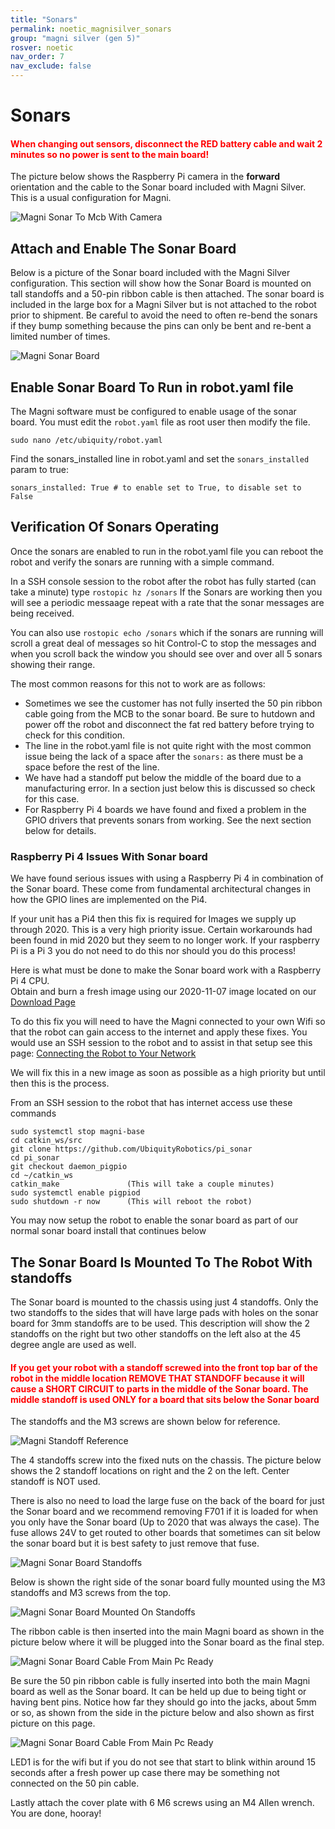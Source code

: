 ```yaml
---
title: "Sonars"
permalink: noetic_magnisilver_sonars
group: "magni silver (gen 5)"
rosver: noetic
nav_order: 7
nav_exclude: false
--- 
```

# Sonars

<H4 style="color:red">When changing out sensors, disconnect the RED battery cable and wait 2 minutes so no power is sent to the main board!</H4>

The picture below shows the Raspberry Pi camera in the **forward** orientation and the cable to the Sonar board included with Magni Silver. This is a usual configuration for Magni.

![Magni Sonar To Mcb With Camera](assets/camera_sensor/MagniSonarToMcbWithCamera.jpg)

## Attach and Enable The Sonar Board

Below is a picture of the Sonar board included with the Magni Silver configuration. This section will show how the Sonar Board is mounted on tall standoffs and a 50-pin ribbon cable is then attached. The sonar board is included in the large box for a Magni Silver but is not attached to the robot prior to shipment.  Be careful to avoid the need to often re-bend the sonars if they bump something because the pins can only be bent and re-bent a limited number of times.

![Magni Sonar Board](assets/camera_sensor/MagniSonarBoard.jpg)


## Enable Sonar Board To Run in robot.yaml file

The Magni software must be configured to enable usage of the sonar board. You must edit the
`robot.yaml` file as root user then modify the file.   

`sudo nano /etc/ubiquity/robot.yaml`

Find the sonars_installed line in robot.yaml and set the `sonars_installed` param to true:

    sonars_installed: True # to enable set to True, to disable set to False

## Verification Of Sonars Operating

Once the sonars are enabled to run in the robot.yaml file you can reboot the robot and verify the sonars are running with a simple command.

In a SSH console session to the robot after the robot has fully started (can take a minute) type ```rostopic hz /sonars```
If the Sonars are working then you will see a periodic messaage repeat with a rate that the sonar messages are being received.

You can also use  ```rostopic echo /sonars``` which if the sonars are running will scroll a great deal of messages so hit Control-C to stop the messages and when you scroll back the window you should see over and over all 5 sonars showing their range.

The most common reasons for this not to work are as follows:
* Sometimes we see the customer has not fully inserted the 50 pin ribbon cable going from the MCB to the sonar board.  Be sure to hutdown and power off the robot and disconnect the fat red battery before trying to check for this condition.
* The line in the robot.yaml file is not quite right with the most common issue being the lack of a space after the `sonars:`  as there must be a space before the rest of the line.
* We have had a standoff put below the middle of the board due to a manufacturing error.  In a section just below this is discussed so check for this case.
* For Raspberry Pi 4 boards we have found and fixed a problem in the GPIO drivers that prevents sonars from working.  See the next section below for details.

### Raspberry Pi 4 Issues With Sonar board

We have found serious issues with using a Raspberry Pi 4 in combination of the Sonar board.  These come from fundamental architectural changes in how the GPIO lines are implemented on the Pi4.  

If your unit has a Pi4 then this fix is required for Images we supply up through 2020. This is a very high priority issue.  Certain workarounds had been found in mid 2020 but they seem to no longer work.   If your raspberry Pi is a Pi 3 you do not need to do this nor should you do this process!

Here is what must be done to make the Sonar board work with a Raspberry Pi 4 CPU.  
Obtain and burn a fresh image using our 2020-11-07 image located on our [Download Page](assets/camera_sensor/https://downloads.ubiquityrobotics.com/pi.html)

To do this fix you will need to have the Magni connected to your own Wifi so that the robot can gain access to the internet and apply these fixes.  You would use an SSH session to the robot and to assist in that setup see this page:
[Connecting the Robot to Your Network](assets/camera_sensor/https://learn.ubiquityrobotics.com/connect_network)

We will fix this in a new image as soon as possible as a high priority but until then this is the process.

From an SSH session to the robot that has internet access use these commands

    sudo systemctl stop magni-base
    cd catkin_ws/src
    git clone https://github.com/UbiquityRobotics/pi_sonar
    cd pi_sonar
    git checkout daemon_pigpio
    cd ~/catkin_ws
    catkin_make               (This will take a couple minutes)
    sudo systemctl enable pigpiod
    sudo shutdown -r now      (This will reboot the robot)

You may now setup the robot to enable the sonar board as part of our normal sonar board install that continues below



## The Sonar Board Is Mounted To The Robot With standoffs

The Sonar board is mounted to the chassis using just 4 standoffs.  Only the two standoffs to the sides that will have large pads with holes on the sonar board for 3mm standoffs are to be used. This description will show the 2 standoffs
on the right but two other standoffs on the left also at the 45 degree angle are
used as well.

<H4 style="color:red">If you get your robot with a standoff screwed into the front top bar of the robot in the middle location REMOVE THAT STANDOFF because it will cause a SHORT CIRCUIT to parts in the middle of the Sonar board. The middle standoff is used ONLY for a board that sits below the Sonar board</H4>


The standoffs and the M3 screws are shown below for reference.

![Magni Standoff Reference](assets/camera_sensor/MagniStandoffReference.jpg)

The 4 standoffs screw into the fixed nuts on the chassis. The picture below shows the 2 standoff locations on right and the 2 on the left.  Center standoff is NOT used.

There is also no need to load the large fuse on the back of the board for just the Sonar board and we recommend removing F701 if it is loaded for when you only have the Sonar board (Up to 2020 that was always the case).  The fuse allows 24V to get routed to other boards that sometimes can sit below the sonar board but it is best safety to just remove that fuse.

![Magni Sonar Board Standoffs](assets/camera_sensor/MagniAllSonarBoardStandoffs.jpg)

Below is shown the right side of the sonar board fully mounted using the M3
standoffs and M3 screws from the top.

![Magni Sonar Board Mounted On Standoffs](assets/camera_sensor/MagniSonarBoardMountedOnStandoffs.jpg)

The ribbon cable is then inserted into the main Magni board as shown in the
picture below where it will be plugged into the Sonar board as the final step.

![Magni Sonar Board Cable From Main Pc Ready](assets/camera_sensor/MagniSonarBoardCableFromMainPcReady.jpg)

Be sure the 50 pin ribbon cable is fully inserted into both the main Magni board as well as the Sonar board.  It can be held up due to being tight or having bent pins.   Notice how far they should go into the jacks, about 5mm or so, as shown from the side in the picture below and also shown as first picture on this page.

![Magni Sonar Board Cable From Main Pc Ready](assets/camera_sensor/Sonar50pinCableInserted.jpg)

LED1 is for the wifi but if you do not see that start to blink within around 15 seconds after a fresh power up case there may be something not connected on the 50 pin cable.

Lastly attach the cover plate with 6 M6 screws using an M4 Allen wrench. You are
done, hooray!
